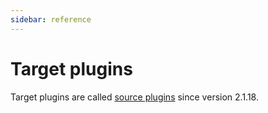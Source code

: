 ```yaml
---
sidebar: reference
---
```


# Target plugins

Target plugins are called [source plugins](/reference/plugins/source) since version 2.1.18.